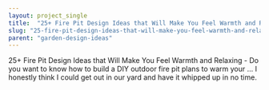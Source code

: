 ```yaml
---
layout: project_single
title:  "25+ Fire Pit Design Ideas that Will Make You Feel Warmth and Relaxing"
slug: "25-fire-pit-design-ideas-that-will-make-you-feel-warmth-and-relaxing"
parent: "garden-design-ideas"
---
```

25+ Fire Pit Design Ideas that Will Make You Feel Warmth and Relaxing - Do you want to know how to build a DIY outdoor fire pit plans to warm your ... I honestly think I could get out in our yard and have it whipped up in no time.